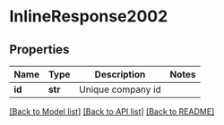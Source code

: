 # InlineResponse2002

## Properties
Name | Type | Description | Notes
------------ | ------------- | ------------- | -------------
**id** | **str** | Unique company id | 

[[Back to Model list]](../README.md#documentation-for-models) [[Back to API list]](../README.md#documentation-for-api-endpoints) [[Back to README]](../README.md)



